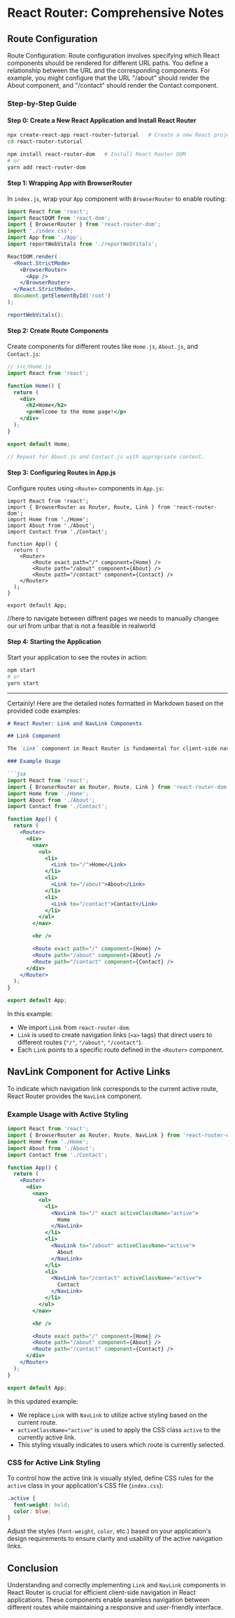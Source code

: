 


# React Router: Comprehensive Notes

## Route Configuration
Route Configuration: Route configuration involves specifying which React components should be rendered for different URL paths. You define a relationship between 
the URL and the corresponding components. For example, you might configure that the URL "/about" should render the About component, and "/contact" should render
the Contact component.

### Step-by-Step Guide

#### Step 0: Create a New React Application and Install React Router

```bash
npx create-react-app react-router-tutorial   # Create a new React project
cd react-router-tutorial

npm install react-router-dom   # Install React Router DOM
# or
yarn add react-router-dom
```

#### Step 1: Wrapping App with BrowserRouter

In `index.js`, wrap your `App` component with `BrowserRouter` to enable routing:

```jsx
import React from 'react';
import ReactDOM from 'react-dom';
import { BrowserRouter } from 'react-router-dom';
import './index.css';
import App from './App';
import reportWebVitals from './reportWebVitals';

ReactDOM.render(
  <React.StrictMode>
    <BrowserRouter>
      <App />
    </BrowserRouter>
  </React.StrictMode>,
  document.getElementById('root')
);

reportWebVitals();
```

#### Step 2: Create Route Components

Create components for different routes like `Home.js`, `About.js`, and `Contact.js`:

```jsx
// src/Home.js
import React from 'react';

function Home() {
  return (
    <div>
      <h2>Home</h2>
      <p>Welcome to the Home page!</p>
    </div>
  );
}

export default Home;

// Repeat for About.js and Contact.js with appropriate content.
```

#### Step 3: Configuring Routes in App.js

Configure routes using `<Route>` components in `App.js`:
```
import React from 'react';
import { BrowserRouter as Router, Route, Link } from 'react-router-dom';
import Home from './Home';
import About from './About';
import Contact from './Contact';

function App() {
  return (
    <Router>
        <Route exact path="/" component={Home} />
        <Route path="/about" component={About} />
        <Route path="/contact" component={Contact} />
    </Router>
  );
}

export default App;
```
//here to navigate between diffrent pages we needs to manually changee our url from urlbar that is not a feasible in realworld 

#### Step 4: Starting the Application

Start your application to see the routes in action:

```bash
npm start
# or
yarn start
```

---

Certainly! Here are the detailed notes formatted in Markdown based on the provided code examples:

```markdown
# React Router: Link and NavLink Components

## Link Component

The `Link` component in React Router is fundamental for client-side navigation within your application. It allows users to navigate between different routes without requiring a full page reload.

### Example Usage

```jsx
import React from 'react';
import { BrowserRouter as Router, Route, Link } from 'react-router-dom';
import Home from './Home';
import About from './About';
import Contact from './Contact';

function App() {
  return (
    <Router>
      <div>
        <nav>
          <ul>
            <li>
              <Link to="/">Home</Link>
            </li>
            <li>
              <Link to="/about">About</Link>
            </li>
            <li>
              <Link to="/contact">Contact</Link>
            </li>
          </ul>
        </nav>

        <hr />

        <Route exact path="/" component={Home} />
        <Route path="/about" component={About} />
        <Route path="/contact" component={Contact} />
      </div>
    </Router>
  );
}

export default App;
```

In this example:
- We import `Link` from `react-router-dom`.
- `Link` is used to create navigation links (`<a>` tags) that direct users to different routes (`"/"`, `"/about"`, `"/contact"`).
- Each `Link` points to a specific route defined in the `<Router>` component.

## NavLink Component for Active Links

To indicate which navigation link corresponds to the current active route, React Router provides the `NavLink` component.

### Example Usage with Active Styling

```jsx
import React from 'react';
import { BrowserRouter as Router, Route, NavLink } from 'react-router-dom';
import Home from './Home';
import About from './About';
import Contact from './Contact';

function App() {
  return (
    <Router>
      <div>
        <nav>
          <ul>
            <li>
              <NavLink to="/" exact activeClassName="active">
                Home
              </NavLink>
            </li>
            <li>
              <NavLink to="/about" activeClassName="active">
                About
              </NavLink>
            </li>
            <li>
              <NavLink to="/contact" activeClassName="active">
                Contact
              </NavLink>
            </li>
          </ul>
        </nav>

        <hr />

        <Route exact path="/" component={Home} />
        <Route path="/about" component={About} />
        <Route path="/contact" component={Contact} />
      </div>
    </Router>
  );
}

export default App;
```

In this updated example:
- We replace `Link` with `NavLink` to utilize active styling based on the current route.
- `activeClassName="active"` is used to apply the CSS class `active` to the currently active link.
- This styling visually indicates to users which route is currently selected.

### CSS for Active Link Styling

To control how the active link is visually styled, define CSS rules for the `active` class in your application's CSS file (`index.css`):

```css
.active {
  font-weight: bold;
  color: blue;
}
```

Adjust the styles (`font-weight`, `color`, etc.) based on your application's design requirements to ensure clarity and usability of the active navigation links.

## Conclusion

Understanding and correctly implementing `Link` and `NavLink` components in React Router is crucial for efficient client-side navigation in React applications. These components enable seamless navigation between different routes while maintaining a responsive and user-friendly interface.




